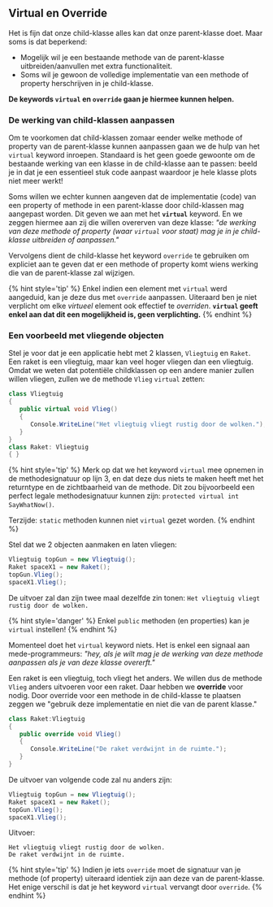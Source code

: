 ## Virtual en Override

Het is fijn dat onze child-klasse alles kan dat onze parent-klasse doet. Maar soms is dat beperkend:

* Mogelijk wil je een bestaande methode van de parent-klasse uitbreiden/aanvullen met extra functionaliteit.
* Soms wil je gewoon de volledige implementatie van een methode of property herschrijven in je child-klasse.

**De keywords ``virtual`` en ``override`` gaan je hiermee kunnen helpen.**

### De werking van child-klassen aanpassen

Om te voorkomen dat child-klassen zomaar eender welke methode of property van de parent-klasse kunnen aanpassen gaan we de hulp van het ``virtual`` keyword inroepen. Standaard is het geen goede gewoonte om de bestaande werking van een klasse in de child-klasse aan te passen: beeld je in dat je een essentieel stuk code aanpast waardoor je hele klasse plots niet meer werkt!

Soms willen we echter kunnen aangeven dat de implementatie (code) van een property of methode in een parent-klasse door child-klassen mag aangepast worden. Dit geven we aan met het **``virtual``** keyword. En we zeggen hiermee aan zij die willen overerven van deze klasse: *"de werking van deze methode of property (waar ``virtual`` voor staat) mag je in je child-klasse uitbreiden of aanpassen."*

Vervolgens dient de child-klasse het keyword ``override`` te gebruiken om expliciet aan te geven dat er een methode of property komt wiens werking die van de parent-klasse zal wijzigen.

{% hint style='tip' %}
Enkel indien een element met ``virtual`` werd aangeduid, kan je deze dus met ``override`` aanpassen. Uiteraard ben je niet verplicht om elke *virtueel* element ook effectief te *overriden*. **``virtual`` geeft enkel aan dat dit een mogelijkheid is, geen verplichting.**
{% endhint %}


### Een voorbeeld met vliegende objecten

Stel je voor dat je een applicatie hebt met 2 klassen, ``Vliegtuig`` en ``Raket``. Een raket is een vliegtuig, maar kan veel hoger vliegen dan een vliegtuig. Omdat we weten dat potentiële childklassen op een andere manier zullen willen vliegen, zullen we de methode ``Vlieg`` ``virtual`` zetten:

```csharp
class Vliegtuig
{
   public virtual void Vlieg()
   {
      Console.WriteLine("Het vliegtuig vliegt rustig door de wolken.");
   }
}
class Raket: Vliegtuig
{ }
```

{% hint style='tip' %}
Merk op dat we het keyword ``virtual`` mee opnemen in de methodesignatuur op lijn 3, en dat deze dus niets te maken heeft met het returntype en de zichtbaarheid van de methode. Dit zou bijvoorbeeld een perfect legale methodesignatuur kunnen zijn: ``protected virtual int SayWhatNow()``. 

Terzijde: ``static`` methoden kunnen niet ``virtual`` gezet worden.
{% endhint %}


Stel dat we 2 objecten aanmaken en laten vliegen:

```csharp
Vliegtuig topGun = new Vliegtuig();
Raket spaceX1 = new Raket();
topGun.Vlieg();
spaceX1.Vlieg();
```

De uitvoer zal dan zijn twee maal dezelfde zin tonen: ``Het vliegtuig vliegt rustig door de wolken.``


{% hint style='danger' %}
Enkel ``public`` methoden (en properties) kan je ``virtual`` instellen!
{% endhint %}


Momenteel doet het ``virtual`` keyword niets. Het is enkel een signaal aan mede-programmeurs: *"hey, als je wilt mag je de werking van deze methode aanpassen als je van deze klasse overerft."*

Een raket is een vliegtuig, toch vliegt het anders. We willen dus de methode ``Vlieg`` anders uitvoeren voor een raket. Daar hebben we **override** voor nodig. Door override voor een methode in de child-klasse te plaatsen zeggen we "gebruik deze implementatie en niet die van de parent klasse."

```csharp
class Raket:Vliegtuig
{
   public override void Vlieg()
   {
      Console.WriteLine("De raket verdwijnt in de ruimte.");
   }     
}
```

De uitvoer van volgende code zal nu anders zijn:
```csharp
Vliegtuig topGun = new Vliegtuig();
Raket spaceX1 = new Raket();
topGun.Vlieg();
spaceX1.Vlieg();
```

Uitvoer:

```text
Het vliegtuig vliegt rustig door de wolken.
De raket verdwijnt in de ruimte.
```

{% hint style='tip' %}
Indien je iets ``override`` moet de signatuur van je methode (of property) uiteraard identiek zijn aan deze van de parent-klasse. Het enige verschil is dat je het keyword ``virtual`` vervangt door ``override``.
{% endhint %}




